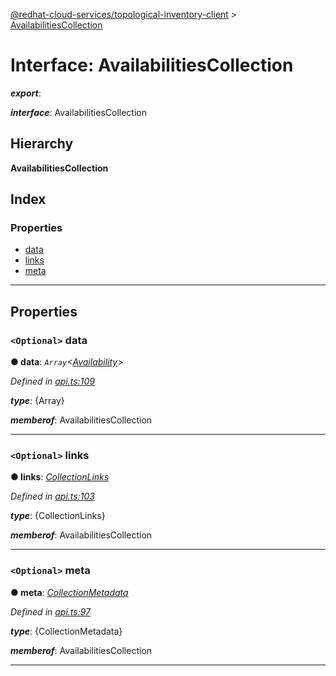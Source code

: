 [@redhat-cloud-services/topological-inventory-client](../README.md) > [AvailabilitiesCollection](../interfaces/availabilitiescollection.md)

# Interface: AvailabilitiesCollection

*__export__*: 

*__interface__*: AvailabilitiesCollection

## Hierarchy

**AvailabilitiesCollection**

## Index

### Properties

* [data](availabilitiescollection.md#data)
* [links](availabilitiescollection.md#links)
* [meta](availabilitiescollection.md#meta)

---

## Properties

<a id="data"></a>

### `<Optional>` data

**● data**: *`Array`<[Availability](availability.md)>*

*Defined in [api.ts:109](https://github.com/karelhala/javascript-clients/blob/master/packages/topological-inventory/api.ts#L109)*

*__type__*: {Array}

*__memberof__*: AvailabilitiesCollection

___
<a id="links"></a>

### `<Optional>` links

**● links**: *[CollectionLinks](collectionlinks.md)*

*Defined in [api.ts:103](https://github.com/karelhala/javascript-clients/blob/master/packages/topological-inventory/api.ts#L103)*

*__type__*: {CollectionLinks}

*__memberof__*: AvailabilitiesCollection

___
<a id="meta"></a>

### `<Optional>` meta

**● meta**: *[CollectionMetadata](collectionmetadata.md)*

*Defined in [api.ts:97](https://github.com/karelhala/javascript-clients/blob/master/packages/topological-inventory/api.ts#L97)*

*__type__*: {CollectionMetadata}

*__memberof__*: AvailabilitiesCollection

___

